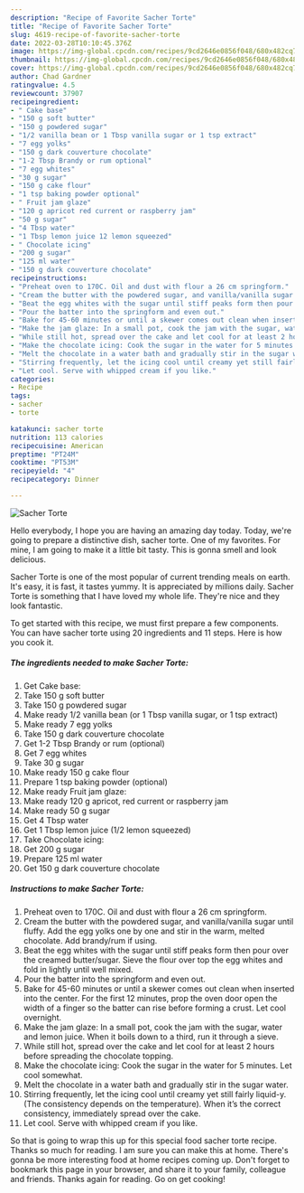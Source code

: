 ```yaml
---
description: "Recipe of Favorite Sacher Torte"
title: "Recipe of Favorite Sacher Torte"
slug: 4619-recipe-of-favorite-sacher-torte
date: 2022-03-28T10:10:45.376Z
image: https://img-global.cpcdn.com/recipes/9cd2646e0856f048/680x482cq70/sacher-torte-recipe-main-photo.jpg
thumbnail: https://img-global.cpcdn.com/recipes/9cd2646e0856f048/680x482cq70/sacher-torte-recipe-main-photo.jpg
cover: https://img-global.cpcdn.com/recipes/9cd2646e0856f048/680x482cq70/sacher-torte-recipe-main-photo.jpg
author: Chad Gardner
ratingvalue: 4.5
reviewcount: 37907
recipeingredient:
- " Cake base"
- "150 g soft butter"
- "150 g powdered sugar"
- "1/2 vanilla bean or 1 Tbsp vanilla sugar or 1 tsp extract"
- "7 egg yolks"
- "150 g dark couverture chocolate"
- "1-2 Tbsp Brandy or rum optional"
- "7 egg whites"
- "30 g sugar"
- "150 g cake flour"
- "1 tsp baking powder optional"
- " Fruit jam glaze"
- "120 g apricot red current or raspberry jam"
- "50 g sugar"
- "4 Tbsp water"
- "1 Tbsp lemon juice 12 lemon squeezed"
- " Chocolate icing"
- "200 g sugar"
- "125 ml water"
- "150 g dark couverture chocolate"
recipeinstructions:
- "Preheat oven to 170C. Oil and dust with flour a 26 cm springform."
- "Cream the butter with the powdered sugar, and vanilla/vanilla sugar until fluffy. Add the egg yolks one by one and stir in the warm, melted chocolate. Add brandy/rum if using."
- "Beat the egg whites with the sugar until stiff peaks form then pour over the creamed butter/sugar. Sieve the flour over top the egg whites and fold in lightly until well mixed."
- "Pour the batter into the springform and even out."
- "Bake for 45-60 minutes or until a skewer comes out clean when inserted into the center. For the first 12 minutes, prop the oven door open the width of a finger so the batter can rise before forming a crust. Let cool overnight."
- "Make the jam glaze: In a small pot, cook the jam with the sugar, water and lemon juice. When it boils down to a third, run it through a sieve."
- "While still hot, spread over the cake and let cool for at least 2 hours before spreading the chocolate topping."
- "Make the chocolate icing: Cook the sugar in the water for 5 minutes. Let cool somewhat."
- "Melt the chocolate in a water bath and gradually stir in the sugar water."
- "Stirring frequently, let the icing cool until creamy yet still fairly liquid-y. (The consistency depends on the temperature). When it’s the correct consistency, immediately spread over the cake."
- "Let cool. Serve with whipped cream if you like."
categories:
- Recipe
tags:
- sacher
- torte

katakunci: sacher torte 
nutrition: 113 calories
recipecuisine: American
preptime: "PT24M"
cooktime: "PT53M"
recipeyield: "4"
recipecategory: Dinner

---
```



![Sacher Torte](https://img-global.cpcdn.com/recipes/9cd2646e0856f048/680x482cq70/sacher-torte-recipe-main-photo.jpg)

Hello everybody, I hope you are having an amazing day today. Today, we're going to prepare a distinctive dish, sacher torte. One of my favorites. For mine, I am going to make it a little bit tasty. This is gonna smell and look delicious.

Sacher Torte is one of the most popular of current trending meals on earth. It's easy, it is fast, it tastes yummy. It is appreciated by millions daily. Sacher Torte is something that I have loved my whole life. They're nice and they look fantastic.




To get started with this recipe, we must first prepare a few components. You can have sacher torte using 20 ingredients and 11 steps. Here is how you cook it.

<!--inarticleads1-->

##### The ingredients needed to make Sacher Torte:

1. Get  Cake base:
1. Take 150 g soft butter
1. Take 150 g powdered sugar
1. Make ready 1/2 vanilla bean (or 1 Tbsp vanilla sugar, or 1 tsp extract)
1. Make ready 7 egg yolks
1. Take 150 g dark couverture chocolate
1. Get 1-2 Tbsp Brandy or rum (optional)
1. Get 7 egg whites
1. Take 30 g sugar
1. Make ready 150 g cake flour
1. Prepare 1 tsp baking powder (optional)
1. Make ready  Fruit jam glaze:
1. Make ready 120 g apricot, red current or raspberry jam
1. Make ready 50 g sugar
1. Get 4 Tbsp water
1. Get 1 Tbsp lemon juice (1/2 lemon squeezed)
1. Take  Chocolate icing:
1. Get 200 g sugar
1. Prepare 125 ml water
1. Get 150 g dark couverture chocolate




<!--inarticleads2-->

##### Instructions to make Sacher Torte:

1. Preheat oven to 170C. Oil and dust with flour a 26 cm springform.
1. Cream the butter with the powdered sugar, and vanilla/vanilla sugar until fluffy. Add the egg yolks one by one and stir in the warm, melted chocolate. Add brandy/rum if using.
1. Beat the egg whites with the sugar until stiff peaks form then pour over the creamed butter/sugar. Sieve the flour over top the egg whites and fold in lightly until well mixed.
1. Pour the batter into the springform and even out.
1. Bake for 45-60 minutes or until a skewer comes out clean when inserted into the center. For the first 12 minutes, prop the oven door open the width of a finger so the batter can rise before forming a crust. Let cool overnight.
1. Make the jam glaze: In a small pot, cook the jam with the sugar, water and lemon juice. When it boils down to a third, run it through a sieve.
1. While still hot, spread over the cake and let cool for at least 2 hours before spreading the chocolate topping.
1. Make the chocolate icing: Cook the sugar in the water for 5 minutes. Let cool somewhat.
1. Melt the chocolate in a water bath and gradually stir in the sugar water.
1. Stirring frequently, let the icing cool until creamy yet still fairly liquid-y. (The consistency depends on the temperature). When it’s the correct consistency, immediately spread over the cake.
1. Let cool. Serve with whipped cream if you like.




So that is going to wrap this up for this special food sacher torte recipe. Thanks so much for reading. I am sure you can make this at home. There's gonna be more interesting food at home recipes coming up. Don't forget to bookmark this page in your browser, and share it to your family, colleague and friends. Thanks again for reading. Go on get cooking!

